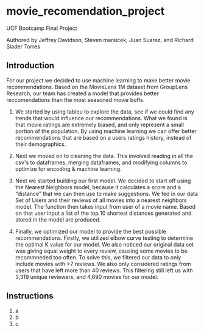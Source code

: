 # movie_recomendation_project
UCF Bootcamp Final Project

Authored by Jeffrey Davidson, Steven marsicek, Juan Suarez, and Richard Slader Torres

Introduction
---
For our project we decided to use machine learning to make better movie recommendations. 
Based on the MovieLens 1M dataset from GroupLens Research, our team has created a model that provides better reccomendations than the most seasoned movie buffs.

1. We started by using tableu to explore the data, see if we could find any trends that would influence our recommendations.
What we found is that movie ratings are extremely biased, and only represent a small portion of the population.
By using machine learning we can offer better recommendations that are based on a users ratings history, instead of their demographics.

2. Next we moved on to cleaning the data. This involved reading in all the csv's to dataframes, merging dataframes,
and modifying columns to optimize for encoding & machine learning.

3. Next we started building our first model. We decided to start off using the Nearest Neighbors model,
because it calculates a score and a “distance” that we can then use to make suggestions. We fed in our data Set of Users and their reviews of all movies into a nearest neighbors model.
The function then takes input from user of a movie name. Based on that user input a list of the top 10 shortest distances generated and stored in the model are produced.

4. Finally, we optimized our model to provide the best possible recommendations. Firstly, we utilized elbow curve testing to determine the optimal K value for our model.
We also noticed our original data set was giving equal weight to every review, causing some movies to be recommneded too often. To solve this, we filtered our data to
only include movies with >7 reviews. We also only considered ratings from users that have left more than 40 reviews.
This filtering still left us with 3,319 unique reviewers, and 4,690 movies for our model.

Instructions
---
1. a
2. b
3. c
